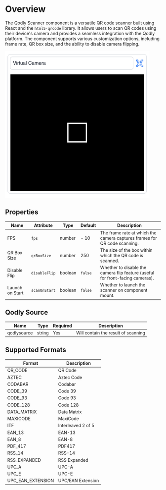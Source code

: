 # Overview

The Qodly Scanner component is a versatile QR code scanner built using React and the `html5-qrcode` library. It allows users to scan QR codes using their device's camera and provides a seamless integration with the Qodly platform. The component supports various customization options, including frame rate, QR box size, and the ability to disable camera flipping.

![Scanner](public/scanner.png)

## Properties

| Name            | Attribute     | Type    | Default | Description                                                                   |
| --------------- | ------------- | ------- | ------- | ----------------------------------------------------------------------------- |
| FPS             | `fps`         | number  | - 10    | The frame rate at which the camera captures frames for QR code scanning.      |
| QR Box Size     | `qrBoxSize`   | number  | 250     | The size of the box within which the QR code is scanned.                      |
| Disable Flip    | `disableFlip` | boolean | `false` | Whether to disable the camera flip feature (useful for front-facing cameras). |
| Launch on Start | `scanOnStart` | boolean | `false` | Whether to launch the scanner on component mount.                             |

## Qodly Source

| Name        | Type   | Required | Description                         |
| ----------- | ------ | -------- | ----------------------------------- |
| qodlysource | string | Yes      | Will contain the result of scanning |

## Supported Formats

| Format            | Description        |
| ----------------- | ------------------ |
| QR_CODE           | QR Code            |
| AZTEC             | Aztec Code         |
| CODABAR           | Codabar            |
| CODE_39           | Code 39            |
| CODE_93           | Code 93            |
| CODE_128          | Code 128           |
| DATA_MATRIX       | Data Matrix        |
| MAXICODE          | MaxiCode           |
| ITF               | Interleaved 2 of 5 |
| EAN_13            | EAN-13             |
| EAN_8             | EAN-8              |
| PDF_417           | PDF417             |
| RSS_14            | RSS-14             |
| RSS_EXPANDED      | RSS Expanded       |
| UPC_A             | UPC-A              |
| UPC_E             | UPC-E              |
| UPC_EAN_EXTENSION | UPC/EAN Extension  |
